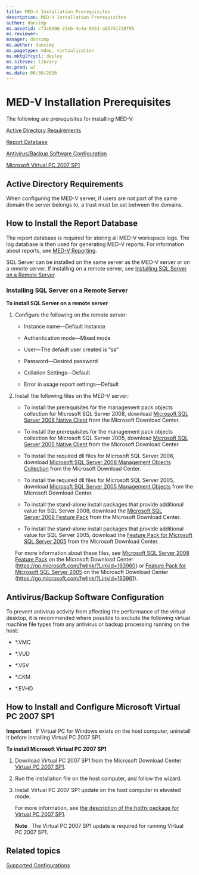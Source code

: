 ```yaml
---
title: MED-V Installation Prerequisites
description: MED-V Installation Prerequisites
author: dansimp
ms.assetid: cf3c0906-23eb-4c4a-8951-a65741720f95
ms.reviewer: 
manager: dansimp
ms.author: dansimp
ms.pagetype: mdop, virtualization
ms.mktglfcycl: deploy
ms.sitesec: library
ms.prod: w7
ms.date: 08/30/2016
---
```



# MED-V Installation Prerequisites


The following are prerequisites for installing MED-V:

[Active Directory Requirements](#bkmk-activedirectoryrequirements)

[Report Database](#bkmk-howtoinstallthereportdatabase)

[Antivirus/Backup Software Configuration](#bkmk-antivirusbackupsoftwareconfiguration)

[Microsoft Virtual PC 2007 SP1](#bkmk-howtoinstallandconfiguremicrosoftvirtualpc2007sp1)

## <a href="" id="bkmk-activedirectoryrequirements"></a>Active Directory Requirements


When configuring the MED-V server, if users are not part of the same domain the server belongs to, a trust must be set between the domains.

## <a href="" id="bkmk-howtoinstallthereportdatabase"></a>How to Install the Report Database


The report database is required for storing all MED-V workspace logs. The log database is then used for generating MED-V reports. For information about reports, see [MED-V Reporting](med-v-reporting.md).

SQL Server can be installed on the same server as the MED-V server or on a remote server. If installing on a remote server, see [Installing SQL Server on a Remote Server](#bkmk-installingsqlserveronaremoteserver).

### <a href="" id="bkmk-installingsqlserveronaremoteserver"></a>Installing SQL Server on a Remote Server

**To install SQL Server on a remote server**

1.  Configure the following on the remote server:

    -   Instance name—Default instance

    -   Authentication mode—Mixed mode

    -   User—The default user created is “sa”

    -   Password—Desired password

    -   Collation Settings—Default

    -   Error in usage report settings—Default

2.  Install the following files on the MED-V server:

    -   To install the prerequisites for the management pack objects collection for Microsoft SQL Server 2008, download [Microsoft SQL Server 2008 Native Client](https://go.microsoft.com/fwlink/?LinkId=164039) from the Microsoft Download Center.

    -   To install the prerequisites for the management pack objects collection for Microsoft SQL Server 2005, download [Microsoft SQL Server 2005 Native Client](https://go.microsoft.com/fwlink/?LinkId=164038) from the Microsoft Download Center.

    -   To install the required dll files for Microsoft SQL Server 2008, download [Microsoft SQL Server 2008 Management Objects Collection](https://go.microsoft.com/fwlink/?LinkId=164041) from the Microsoft Download Center.

    -   To install the required dll files for Microsoft SQL Server 2005, download [Microsoft SQL Server 2005 Management Objects](https://go.microsoft.com/fwlink/?LinkId=164040) from the Microsoft Download Center.

    -   To install the stand-alone install packages that provide additional value for SQL Server 2008, download the [Microsoft SQL Server 2008 Feature Pack](https://go.microsoft.com/fwlink/?LinkId=163960) from the Microsoft Download Center.

    -   To install the stand-alone install packages that provide additional value for SQL Server 2005, download the [Feature Pack for Microsoft SQL Server 2005]( https://go.microsoft.com/fwlink/?LinkId=163961) from the Microsoft Download Center.

    For more information about these files, see [Microsoft SQL Server 2008 Feature Pack](https://go.microsoft.com/fwlink/?LinkId=163960) on the Microsoft Download Center (https://go.microsoft.com/fwlink/?LinkId=163960) or [Feature Pack for Microsoft SQL Server 2005](https://go.microsoft.com/fwlink/?LinkId=163961) on the Microsoft Download Center (https://go.microsoft.com/fwlink/?LinkId=163961).

## <a href="" id="bkmk-antivirusbackupsoftwareconfiguration"></a>Antivirus/Backup Software Configuration


To prevent antivirus activity from affecting the performance of the virtual desktop, it is recommended where possible to exclude the following virtual machine file types from any antivirus or backup processing running on the host:

-   \*.VMC

-   \*.VUD

-   \*.VSV

-   \*.CKM

-   \*.EVHD

## <a href="" id="bkmk-howtoinstallandconfiguremicrosoftvirtualpc2007sp1"></a>How to Install and Configure Microsoft Virtual PC 2007 SP1


**Important**  
If Virtual PC for Windows exists on the host computer, uninstall it before installing Virtual PC 2007 SP1.

 

**To install Microsoft Virtual PC 2007 SP1**

1.  Download Virtual PC 2007 SP1 from the Microsoft Download Center [Virtual PC 2007 SP1](https://go.microsoft.com/fwlink/?LinkId=142994).

2.  Run the installation file on the host computer, and follow the wizard.

3.  Install Virtual PC 2007 SP1 update on the host computer in elevated mode.

    For more information, see [the description of the hotfix package for Virtual PC 2007 SP1](https://go.microsoft.com/fwlink/?LinkId=150575).

    **Note**  
    The Virtual PC 2007 SP1 update is required for running Virtual PC 2007 SP1.

     

## Related topics


[Supported Configurations](supported-configurationsmedv-orientation.md)

 

 





